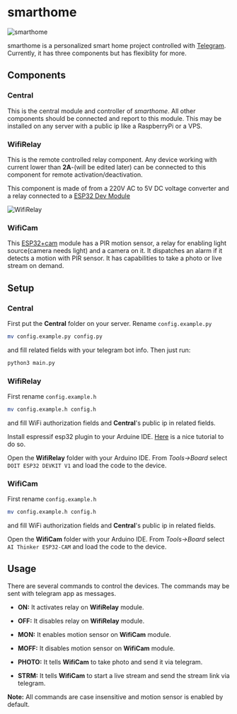 # smarthome
![smarthome](https://github.com/paddlesteamer/smarthome/workflows/smarthome/badge.svg?branch=master)

smarthome is a personalized smart home project controlled with [Telegram](https://telegram.org/). Currently, it has three components but has flexiblity for more.

## Components
### Central

This is the central module and controller of *smarthome*. All other components should be connected and report to this module. This may be installed on any server with a public ip like a RaspberryPi or a VPS. 

### WifiRelay

This is the remote controlled relay component. Any device working with current lower than **2A**-(will be edited later) can be connected to this component for remote activation/deactivation.

This component is made of from a 220V AC to 5V DC voltage converter and a relay connected to a [ESP32 Dev Module](https://circuits4you.com/2018/12/31/esp32-devkit-esp32-wroom-gpio-pinout/)

![WifiRelay](.images/wifirelay.jpeg?raw=true "WifiRelay")

### WifiCam

This [ESP32+cam](https://www.robotistan.com/esp32-cam-wifi-bluetooth-gelistirme-karti-ov2640-kamera-modul) module has a PIR motion sensor, a relay for enabling light source(camera needs light) and a camera on it. It dispatches an alarm if it detects a motion with PIR sensor. It has capabilities to take a photo or live stream on demand.

## Setup
### Central

First put the **Central** folder on your server. Rename `config.example.py`

```sh
mv config.example.py config.py
```

and fill related fields with your telegram bot info. Then just run:

```sh
python3 main.py
``` 

### WifiRelay

First rename `config.example.h` 

```sh
mv config.example.h config.h
```

and fill WiFi authorization fields and **Central**'s public ip in related fields.
 
Install espressif esp32 plugin to your Arduine IDE. [Here](https://randomnerdtutorials.com/installing-the-esp32-board-in-arduino-ide-windows-instructions/) is a nice tutorial to do so. 

Open the **WifiRelay** folder with your Arduino IDE. From *Tools->Board* select `DOIT ESP32 DEVKIT V1` and load the code to the device.

### WifiCam

First rename `config.example.h` 

```sh
mv config.example.h config.h
```

and fill WiFi authorization fields and **Central**'s public ip in related fields.
 
Open the **WifiCam** folder with your Arduino IDE. From *Tools->Board* select `AI Thinker ESP32-CAM` and load the code to the device.

## Usage

There are several commands to control the devices. The commands may be sent with telegram app as messages.

- **ON:** It activates relay on **WifiRelay** module.

- **OFF:** It disables relay on **WifiRelay** module.

- **MON:** It enables motion sensor on **WifiCam** module.

- **MOFF:** It disables motion sensor on **WifiCam** module.

- **PHOTO:** It tells **WifiCam** to take photo and send it via telegram.

- **STRM:** It tells **WifiCam** to start a live stream and send the stream link via telegram.

**Note:** All commands are case insensitive and motion sensor is enabled by default.
